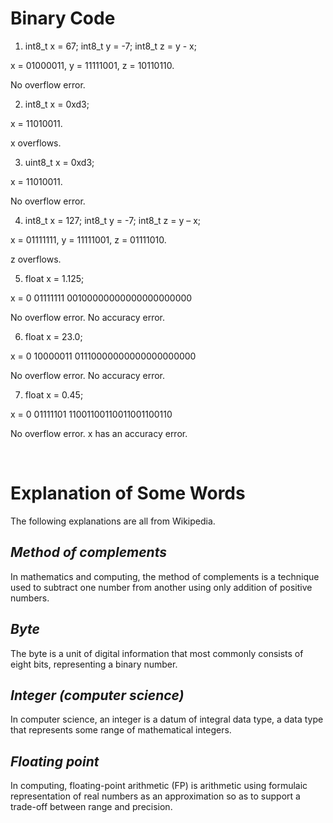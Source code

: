 # **Binary Code**

1) int8_t x = 67; int8_t y = -7; int8_t z = y - x;

x = 01000011, y = 11111001, z = 10110110.

No overflow error.

2) int8_t x = 0xd3;

x = 11010011.

x overflows.

3) uint8_t x = 0xd3;

x = 11010011.

No overflow error.

4) int8_t x = 127; int8_t y = -7; int8_t z = y – x;

x = 01111111, y = 11111001, z = 01111010.

z overflows.

5) float x = 1.125;

x = 0 01111111 00100000000000000000000

No overflow error. No accuracy error.

6) float x = 23.0;

x = 0 10000011 01110000000000000000000

No overflow error. No accuracy error.

7) float x = 0.45;

x = 0 01111101 11001100110011001100110

No overflow error. x has an accuracy error.

<br/>

# **Explanation of Some Words**

The following explanations are all from Wikipedia.

## *Method of complements*

In mathematics and computing, the method of complements is a technique used to subtract one number from another using only addition of positive numbers.

## *Byte*

The byte is a unit of digital information that most commonly consists of eight bits, representing a binary number.

## *Integer (computer science)*

In computer science, an integer is a datum of integral data type, a data type that represents some range of mathematical integers.

## *Floating point*

In computing, floating-point arithmetic (FP) is arithmetic using formulaic representation of real numbers as an approximation so as to support a trade-off between range and precision.


